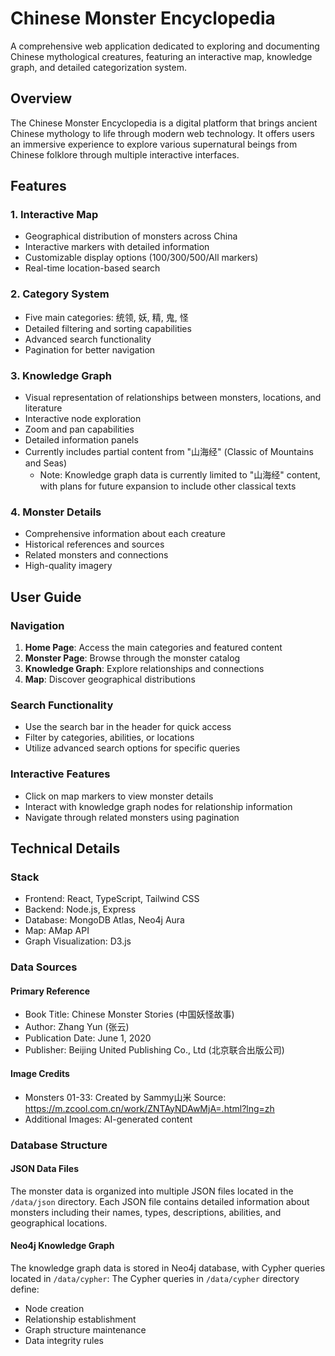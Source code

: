 # Chinese Monster Encyclopedia

A comprehensive web application dedicated to exploring and documenting Chinese mythological creatures, featuring an interactive map, knowledge graph, and detailed categorization system.

## Overview

The Chinese Monster Encyclopedia is a digital platform that brings ancient Chinese mythology to life through modern web technology. It offers users an immersive experience to explore various supernatural beings from Chinese folklore through multiple interactive interfaces.

## Features

### 1. Interactive Map
- Geographical distribution of monsters across China
- Interactive markers with detailed information
- Customizable display options (100/300/500/All markers)
- Real-time location-based search

### 2. Category System
- Five main categories: 统领, 妖, 精, 鬼, 怪
- Detailed filtering and sorting capabilities
- Advanced search functionality
- Pagination for better navigation

### 3. Knowledge Graph
- Visual representation of relationships between monsters, locations, and literature
- Interactive node exploration
- Zoom and pan capabilities
- Detailed information panels
- Currently includes partial content from "山海经" (Classic of Mountains and Seas)
  - Note: Knowledge graph data is currently limited to "山海经" content, with plans for future expansion to include other classical texts

### 4. Monster Details
- Comprehensive information about each creature
- Historical references and sources
- Related monsters and connections
- High-quality imagery

## User Guide

### Navigation
1. **Home Page**: Access the main categories and featured content
2. **Monster Page**: Browse through the monster catalog
3. **Knowledge Graph**: Explore relationships and connections
4. **Map**: Discover geographical distributions

### Search Functionality
- Use the search bar in the header for quick access
- Filter by categories, abilities, or locations
- Utilize advanced search options for specific queries

### Interactive Features
- Click on map markers to view monster details
- Interact with knowledge graph nodes for relationship information
- Navigate through related monsters using pagination

## Technical Details

### Stack
- Frontend: React, TypeScript, Tailwind CSS
- Backend: Node.js, Express
- Database: MongoDB Atlas, Neo4j Aura
- Map: AMap API
- Graph Visualization: D3.js

### Data Sources

#### Primary Reference
- Book Title: Chinese Monster Stories (中国妖怪故事)
- Author: Zhang Yun (张云)
- Publication Date: June 1, 2020
- Publisher: Beijing United Publishing Co., Ltd (北京联合出版公司)

#### Image Credits
- Monsters 01-33: Created by Sammy山米
  Source: https://m.zcool.com.cn/work/ZNTAyNDAwMjA=.html?lng=zh 
- Additional Images: AI-generated content

### Database Structure

#### JSON Data Files
The monster data is organized into multiple JSON files located in the `/data/json` directory.
Each JSON file contains detailed information about monsters including their names, types, descriptions, abilities, and geographical locations.

#### Neo4j Knowledge Graph
The knowledge graph data is stored in Neo4j database, with Cypher queries located in `/data/cypher`:
The Cypher queries in `/data/cypher` directory define:
- Node creation
- Relationship establishment
- Graph structure maintenance
- Data integrity rules
